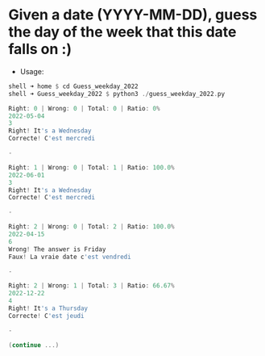 # Given a date (YYYY-MM-DD), guess the day of the week that this date falls on :)
- Usage:
```rust
shell ➜ home $ cd Guess_weekday_2022
shell ➜ Guess_weekday_2022 $ python3 ./guess_weekday_2022.py
```
```go
Right: 0 | Wrong: 0 | Total: 0 | Ratio: 0% 
2022-05-04
3
Right! It's a Wednesday 
Correcte! C'est mercredi 

- 

Right: 1 | Wrong: 0 | Total: 1 | Ratio: 100.0% 
2022-06-01
3
Right! It's a Wednesday 
Correcte! C'est mercredi 

- 

Right: 2 | Wrong: 0 | Total: 2 | Ratio: 100.0% 
2022-04-15
6
Wrong! The answer is Friday 
Faux! La vraie date c'est vendredi 

- 

Right: 2 | Wrong: 1 | Total: 3 | Ratio: 66.67% 
2022-12-22
4
Right! It's a Thursday 
Correcte! C'est jeudi 

- 

(continue ...)
```
